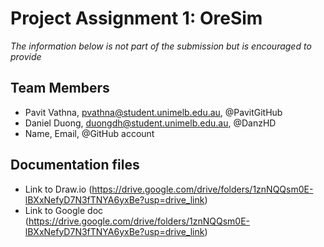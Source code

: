 # Project Assignment 1: OreSim
*The information below is not part of the submission but is encouraged to provide*

 ## Team Members
- Pavit Vathna, pvathna@student.unimelb.edu.au, @PavitGitHub
- Daniel Duong, duongdh@student.unimelb.edu.au, @DanzHD
- Name, Email, @GitHub account

 ## Documentation files
- Link to Draw.io (https://drive.google.com/drive/folders/1znNQQsm0E-lBXxNefyD7N3fTNYA6yxBe?usp=drive_link)
- Link to Google doc (https://drive.google.com/drive/folders/1znNQQsm0E-lBXxNefyD7N3fTNYA6yxBe?usp=drive_link)
